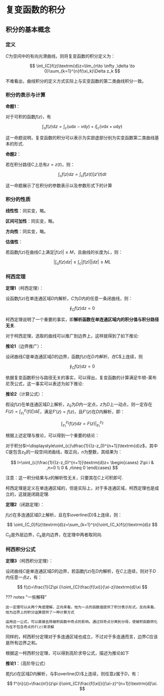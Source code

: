 # 复变函数的积分

## 积分的基本概念

### 定义

$C$为空间中的有向光滑曲线，则将复变函数的积分定义为：

$$
\int_{C}f(z)\textrm{d}z=\lim_{n\to \infty ,\delta \to 0}\sum_{k=1}^{n}f(\xi_k)\Delta z_k
$$

不难看出，曲线积分的定义方式实际上与实变函数的第二类曲线积分一致。

### 积分的表示与计算

**命题1**：

对于可积的函数$f(z)$，有

$$
\int_{c}f(z)\textrm{d}z=\int_{c}(u\textrm{d}x-v\textrm{d}y)+i\int_{c}(v\textrm{d}x+u\textrm{d}y)
$$

这一命题说明，复变函数的积分可以表示为实部虚部分别为实变函数第二类曲线基本的形式.

**命题2**：

若在积分路径C上总有$z=z(t)$，则：

$$
\int_{c}f(z)\textrm{d}z=\int_{c}f[z(t)]z'(t)\textrm{d}t
$$

这一命题展示了在积分的参数表示以及参数形式下的计算

### 积分的性质

**线性性**：同实变，略。

**区间可加性**：同实变，略。

**方向性**：同实变，略。

**估值性**：

若函数$f(z)$在曲线$C$上满足$|f(z)|\leq M$，且曲线的长度为$L$，则：

$$
\bigg|\int_{c}f(z)dz\bigg|\leq \int_{c}|f(z)||dz|\leq ML
$$

### 柯西定理

**定理1**（柯西定理）：

设函数$f(z)$在单连通区域$D$内解析，$C$为$D$内的任意一条闭曲线，则：

$$
\oint_{C}f(z)\textrm{d}z=0
$$

柯西定理说明了一个重要的事实，即**解析函数在单连通区域内的积分值与积分路径无关**.

对于柯西定理，选取的曲线可以推广到边界上，这样就得到了如下推论:

**推论1**（边界推广）：

设闭曲线$C$是单连通区域$D$的边界，函数$f(z)$在$D内解析，在$C$上连续，则

$$\oint_{C}f(z)dz=0$$

依据复变函数积分与路径无关的事实，可以得出，复变函数的计算满足牛顿-莱布尼茨公式，这一事实可以表述为如下推论:

**推论2**（计算公式）：

假设$f(z)$在单连通区域$D$上解析，$z_0$为$D$内一定点，$z$为$D$上一动点，则一定存在$F(z)=\displaystyle\int_{z_1}^{z_2}f(\xi)\textrm{d}\xi$，满足$F'(z)=f(z)$，且$F'(z)$在$D$内解析，即：

$$\int_{z_1}^{z_2}f(z)dz=F(z)\bigg|^{z_2}_{z_1}$$

根据上述定理与推论，可以得到一个重要的结论：

对于积分$I=\displaystyle\oint_{c}\dfrac{1}{(z-z_0)^{n+1}}\textrm{d}z$，其中$C$是包含$z_0$的一段空间闭曲线，取正向，$n$为整数，其结果为：

$$
I=\oint_{c}\frac{1}{(z-z_0)^{n+1}}\textrm{d}z=
\begin{cases}
2\pi i & ,n=0 \\
0 & ,n\neq 0
\end{cases}
$$

注意：这一积分结果与$z$的解析性无关，只要其在$C$上可积即可.

柯西定理是定义在单连通区域的，但是实际上，对于多连通区域，柯西定理也是成立的，这就是闭路定理.

**定理2**（闭路定理）：

$f(z)$在多连通区域$D$上解析，且在$\overline{D}$上连续，则：

$$
\oint_{C_0}f(z)\textrm{d}z=\sum_{k=1}^{n}\oint_{C_k}f(z)\textrm{d}z
$$

$C_0$是外层边界，$C_k$是内边界，在定理中两者取同向.

### 柯西积分公式

**定理3**（柯西积分定理）：

设闭曲线$C$是单连通区域$D$的边界，若函数$f(z)$在$D$内解析，在$C$上连续，则对于$D$内任意一点$z$，有：

$$
f(z)=\frac{1}{2\pi i}\oint_{C}\frac{f(\xi)}{\xi-z}\textrm{d}\xi
$$

??? notes "一些解释"

    这一定理可以从两个角度理解，正向来看，他为一点的函数值提供了积分表示形式，反向来看，他为边界上的积分运算提供了一种计算方式

    运用这一公式，可以直接去除被积函数中奇点的影响。通过将奇点分离到分母，使被积函数转化为在不包含奇点的f(z)来求解

同样的，柯西积分定理对于多连通区域也成立，不过对于多连通而言，边界$C$应该是所有边界之和。

根据这一柯西积分定理，可以得到高阶求导公式，描述为推论如下

**推论1**：（高阶导公式）

若$f(z)$在区域$D$内解析，与$\overline{D}$上连续，则任意$z$属于$D$，有：

$$
f^{n}(z)=\frac{n!}{z\pi i}\oint_{C}\frac{f(\xi)}{(\xi-z)^{n+1}}\textrm{d}\xi.
$$
